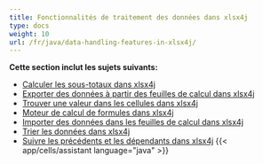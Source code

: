 ```yaml
---
title: Fonctionnalités de traitement des données dans xlsx4j
type: docs
weight: 10
url: /fr/java/data-handling-features-in-xlsx4j/
---
```


 **Cette section inclut les sujets suivants:**
- [Calculer les sous-totaux dans xlsx4j](/cells/fr/java/calculate-sub-totals-in-xlsx4j/)
- [Exporter des données à partir des feuilles de calcul dans xlsx4j](/cells/fr/java/export-data-from-worksheets-in-xlsx4j/)
- [Trouver une valeur dans les cellules dans xlsx4j](/cells/fr/java/find-value-in-cells-in-xlsx4j/)
- [Moteur de calcul de formules dans xlsx4j](/cells/fr/java/formula-calculation-engine-in-xlsx4j/)
- [Importer des données dans les feuilles de calcul dans xlsx4j](/cells/fr/java/import-data-to-worksheets-in-xlsx4j/)
- [Trier les données dans xlsx4j](/cells/fr/java/sort-data-in-xlsx4j/)
- [Suivre les précédents et les dépendants dans xlsx4j](/cells/fr/java/tracing-precedents-and-dependents-in-xlsx4j/)
{{< app/cells/assistant language="java" >}}
